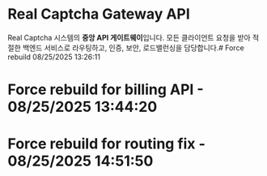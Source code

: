 # Real Captcha Gateway API

Real Captcha 시스템의 **중앙 API 게이트웨이**입니다. 모든 클라이언트 요청을 받아 적절한 백엔드 서비스로 라우팅하고, 인증, 보안, 로드밸런싱을 담당합니다.# Force rebuild 08/25/2025 13:26:11
# Force rebuild for billing API - 08/25/2025 13:44:20
# Force rebuild for routing fix - 08/25/2025 14:51:50
 